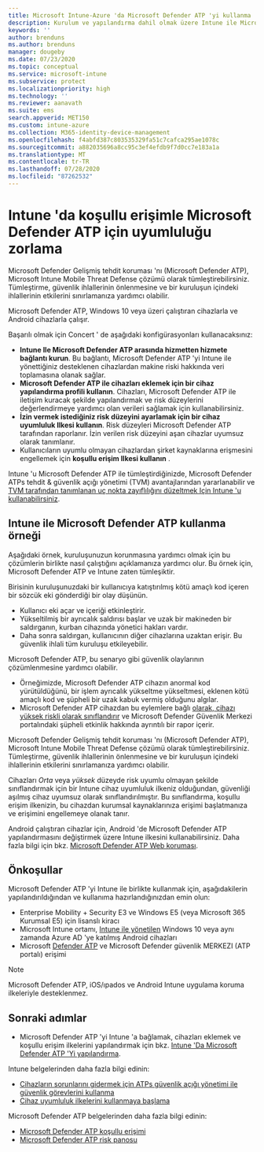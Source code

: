 ```yaml
---
title: Microsoft Intune-Azure 'da Microsoft Defender ATP 'yi kullanma | Microsoft Docs
description: Kurulum ve yapılandırma dahil olmak üzere Intune ile Microsoft Defender Gelişmiş tehdit koruması 'nı (Microsoft Defender ATP) kullanın, Intune cihazlarınızı ATP ile ekleme ve ardından Intune cihaz uyumluluğuyla bir cihaz ATP risk değerlendirmesi ve ağ kaynaklarını korumak için koşullu erişim ilkeleri kullanın.
keywords: ''
author: brenduns
ms.author: brenduns
manager: dougeby
ms.date: 07/23/2020
ms.topic: conceptual
ms.service: microsoft-intune
ms.subservice: protect
ms.localizationpriority: high
ms.technology: ''
ms.reviewer: aanavath
ms.suite: ems
search.appverid: MET150
ms.custom: intune-azure
ms.collection: M365-identity-device-management
ms.openlocfilehash: f4abfd387c803535329fa51c7cafca295ae1078c
ms.sourcegitcommit: a882035696a8cc95c3ef4efdb9f7d0cc7e183a1a
ms.translationtype: MT
ms.contentlocale: tr-TR
ms.lasthandoff: 07/28/2020
ms.locfileid: "87262532"
---
```

# <a name="enforce-compliance-for-microsoft-defender-atp-with-conditional-access-in-intune"></a>Intune 'da koşullu erişimle Microsoft Defender ATP için uyumluluğu zorlama

Microsoft Defender Gelişmiş tehdit koruması 'nı (Microsoft Defender ATP), Microsoft Intune Mobile Threat Defense çözümü olarak tümleştirebilirsiniz. Tümleştirme, güvenlik ihlallerinin önlenmesine ve bir kuruluşun içindeki ihlallerinin etkilerini sınırlamanıza yardımcı olabilir.

Microsoft Defender ATP, Windows 10 veya üzeri çalıştıran cihazlarla ve Android cihazlarla çalışır.

Başarılı olmak için Concert ' de aşağıdaki konfigürasyonları kullanacaksınız:

- **Intune Ile Microsoft Defender ATP arasında hizmetten hizmete bağlantı kurun**. Bu bağlantı, Microsoft Defender ATP 'yi Intune ile yönettiğiniz desteklenen cihazlardan makine riski hakkında veri toplamasına olanak sağlar.
- **Microsoft Defender ATP ile cihazları eklemek için bir cihaz yapılandırma profili kullanın**. Cihazları, Microsoft Defender ATP ile iletişim kuracak şekilde yapılandırmak ve risk düzeylerini değerlendirmeye yardımcı olan verileri sağlamak için kullanabilirsiniz.
- **İzin vermek istediğiniz risk düzeyini ayarlamak için bir cihaz uyumluluk Ilkesi kullanın**. Risk düzeyleri Microsoft Defender ATP tarafından raporlanır. İzin verilen risk düzeyini aşan cihazlar uyumsuz olarak tanımlanır.
- Kullanıcıların uyumlu olmayan cihazlardan şirket kaynaklarına erişmesini engellemek için **koşullu erişim Ilkesi kullanın** .

Intune 'u Microsoft Defender ATP ile tümleştirdiğinizde, Microsoft Defender ATPs tehdit & güvenlik açığı yönetimi (TVM) avantajlarından yararlanabilir ve [TVM tarafından tanımlanan uç nokta zayıflılığını düzeltmek Için Intune 'u kullanabilirsiniz](atp-manage-vulnerabilities.md).

## <a name="example-of-using-microsoft-defender-atp-with-intune"></a>Intune ile Microsoft Defender ATP kullanma örneği

Aşağıdaki örnek, kuruluşunuzun korunmasına yardımcı olmak için bu çözümlerin birlikte nasıl çalıştığını açıklamanıza yardımcı olur. Bu örnek için, Microsoft Defender ATP ve Intune zaten tümleşiktir.

Birisinin kuruluşunuzdaki bir kullanıcıya katıştırılmış kötü amaçlı kod içeren bir sözcük eki gönderdiği bir olay düşünün.

- Kullanıcı eki açar ve içeriği etkinleştirir.
- Yükseltilmiş bir ayrıcalık saldırısı başlar ve uzak bir makineden bir saldırganın, kurban cihazında yönetici hakları vardır.
- Daha sonra saldırgan, kullanıcının diğer cihazlarına uzaktan erişir. Bu güvenlik ihlali tüm kuruluşu etkileyebilir.

Microsoft Defender ATP, bu senaryo gibi güvenlik olaylarının çözümlenmesine yardımcı olabilir.

- Örneğimizde, Microsoft Defender ATP cihazın anormal kod yürütüldüğünü, bir işlem ayrıcalık yükseltme yükseltmesi, eklenen kötü amaçlı kod ve şüpheli bir uzak kabuk vermiş olduğunu algılar.
- Microsoft Defender ATP cihazdan bu eylemlere bağlı [olarak, cihazı yüksek riskli olarak sınıflandırır](https://docs.microsoft.com/windows/security/threat-protection/microsoft-defender-atp/alerts-queue#severity) ve Microsoft Defender Güvenlik Merkezi portalındaki şüpheli etkinlik hakkında ayrıntılı bir rapor içerir.

Microsoft Defender Gelişmiş tehdit koruması 'nı (Microsoft Defender ATP), Microsoft Intune Mobile Threat Defense çözümü olarak tümleştirebilirsiniz. Tümleştirme, güvenlik ihlallerinin önlenmesine ve bir kuruluşun içindeki ihlallerinin etkilerini sınırlamanıza yardımcı olabilir.

Cihazları *Orta* veya *yüksek* düzeyde risk uyumlu olmayan şekilde sınıflandırmak için bir Intune cihaz uyumluluk ilkeniz olduğundan, güvenliği aşılmış cihaz uyumsuz olarak sınıflandırılmıştır. Bu sınıflandırma, koşullu erişim ilkenizin, bu cihazdan kurumsal kaynaklarınıza erişimi başlatmanıza ve erişimini engellemeye olanak tanır.

Android çalıştıran cihazlar için, Android 'de Microsoft Defender ATP yapılandırmasını değiştirmek üzere Intune ilkesini kullanabilirsiniz. Daha fazla bilgi için bkz. [Microsoft Defender ATP Web koruması](../protect/advanced-threat-protection-manage-android.md).

## <a name="prerequisites"></a>Önkoşullar

Microsoft Defender ATP 'yi Intune ile birlikte kullanmak için, aşağıdakilerin yapılandırıldığından ve kullanıma hazırlandığınızdan emin olun:

- Enterprise Mobility + Security E3 ve Windows E5 (veya Microsoft 365 Kurumsal E5) için lisanslı kiracı
- Microsoft Intune ortamı, [Intune ile yönetilen](../enrollment/windows-enroll.md) Windows 10 veya aynı zamanda Azure AD 'ye katılmış Android cihazları
- Microsoft [Defender ATP](https://docs.microsoft.com/windows/security/threat-protection/microsoft-defender-atp/microsoft-defender-advanced-threat-protection) ve Microsoft Defender güvenlik MERKEZI (ATP portalı) erişimi

> [!NOTE]
> Microsoft Defender ATP, iOS/ıpados ve Android Intune uygulama koruma ilkeleriyle desteklenmez.

## <a name="next-steps"></a>Sonraki adımlar

- Microsoft Defender ATP 'yi Intune 'a bağlamak, cihazları eklemek ve koşullu erişim ilkelerini yapılandırmak için bkz. [Intune 'Da Microsoft Defender ATP 'Yi yapılandırma](../protect/advanced-threat-protection-configure.md).

Intune belgelerinden daha fazla bilgi edinin:

- [Cihazların sorunlarını gidermek için ATPs güvenlik açığı yönetimi ile güvenlik görevlerini kullanma](atp-manage-vulnerabilities.md)
- [Cihaz uyumluluk ilkelerini kullanmaya başlama](device-compliance-get-started.md)

Microsoft Defender ATP belgelerinden daha fazla bilgi edinin:

- [Microsoft Defender ATP koşullu erişimi](https://docs.microsoft.com/windows/security/threat-protection/microsoft-defender-atp/conditional-access)
- [Microsoft Defender ATP risk panosu](https://docs.microsoft.com/windows/security/threat-protection/microsoft-defender-atp/security-operations-dashboard)
